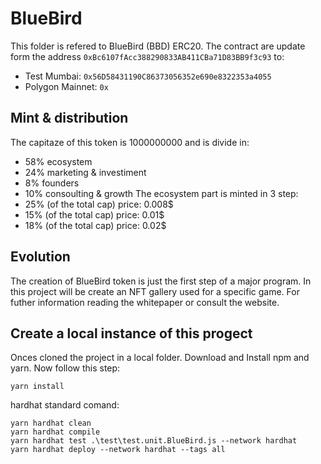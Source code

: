 # BlueBird
This folder is refered to BlueBird (BBD) ERC20. 
The contract are update form the address `0xBc6107fAcc388290833AB411CBa71D83BB9f3c93` to:
 - Test Mumbai: `0x56D58431190C86373056352e690e8322353a4055`
 - Polygon Mainnet: `0x`

## Mint & distribution
The capitaze of this token is 1000000000 and is divide in: 
 - 58% ecosystem 
 - 24% marketing & investiment
 - 8% founders
 - 10% consoulting & growth
The ecosystem part is minted in 3 step: 
 - 25% (of the total cap) price: 0.008$
 - 15% (of the total cap) price: 0.01$
 - 18% (of the total cap) price: 0.02$

## Evolution
The creation of BlueBird token is just the first step of a major program. In this project will be create an NFT gallery used for a specific game. For futher information reading the whitepaper or consult the website.

## Create a local instance of this progect
Onces cloned the project in a local folder. Download and Install npm and yarn.
Now follow this step:
```
yarn install
```

hardhat standard comand:
```
yarn hardhat clean
yarn hardhat compile
yarn hardhat test .\test\test.unit.BlueBird.js --network hardhat
yarn hardhat deploy --network hardhat --tags all
```